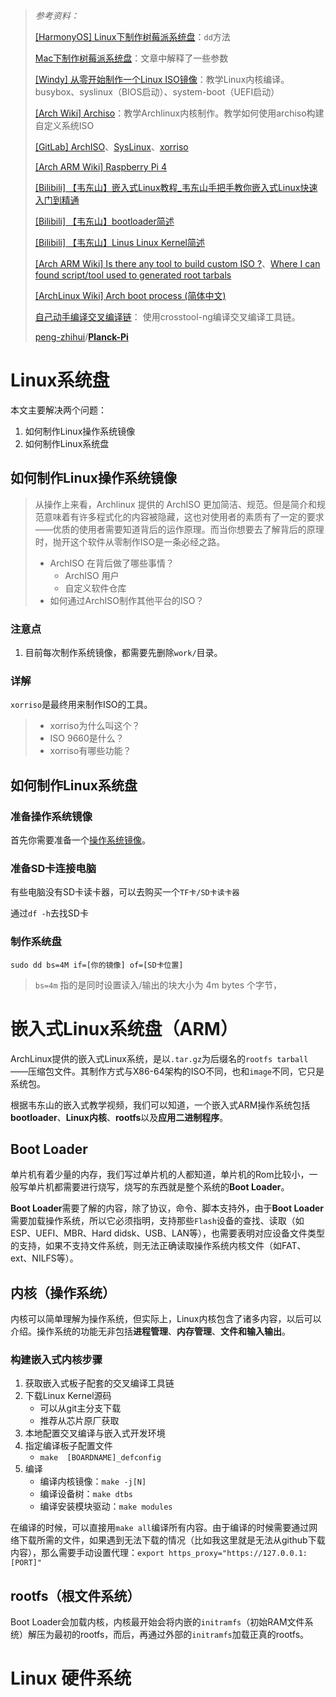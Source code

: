 > *参考资料：*
>
> [[HarmonyOS] Linux下制作树莓派系统盘](https://harmonyos.51cto.com/posts/1675)：`dd`方法
>
> [Mac下制作树莓派系统盘](https://www.jianshu.com/p/8528907a9c3d)：文章中解释了一些参数
>
> [[Windy] 从零开始制作一个Linux ISO镜像](https://www.cnblogs.com/aWxvdmVseXc0/p/15553891.html)：教学Linux内核编译。busybox、syslinux（BIOS启动）、system-boot（UEFI启动）
>
> [[Arch Wiki] Archiso](https://wiki.archlinux.org/title/Archiso_(%E7%AE%80%E4%BD%93%E4%B8%AD%E6%96%87))：教学Archlinux内核制作。教学如何使用archiso构建自定义系统ISO
>
> [[GitLab] ArchISO](https://gitlab.archlinux.org/archlinux/archiso)、[SysLinux](https://wiki.syslinux.org/wiki/index.php?title=Development)、[xorriso](https://www.gnu.org/software/xorriso/)
>
> [[Arch ARM Wiki] Raspberry Pi 4](https://archlinuxarm.org/platforms/armv8/broadcom/raspberry-pi-4)
>
> [[Bilibili] 【韦东山】嵌入式Linux教程_韦东山手把手教你嵌入式Linux快速入门到精通](https://www.bilibili.com/video/BV1w4411B7a4?p=7&spm_id_from=pageDriver)
>
> [[Bilibili] 【韦东山】bootloader简述](https://www.bilibili.com/video/BV17P4y1P78K?share_source=copy_web)
>
> [[Bilibili] 【韦东山】Linus Linux Kernel简述](https://www.bilibili.com/video/BV19b4y1j77Y?spm_id_from=333.999.0.0)
>
> [[Arch ARM Wiki] Is there any tool to build custom ISO ?](https://archlinuxarm.org/forum/viewtopic.php?f=7&t=10827&sid=d2d541e5d54abae9a1a0ebc631c322cb)、[Where I can found script/tool used to generated root tarbals](https://archlinuxarm.org/forum/viewtopic.php?f=7&t=11119)
>
> [[ArchLinux Wiki] Arch boot process (简体中文)](https://wiki.archlinux.org/title/Arch_boot_process_(%E7%AE%80%E4%BD%93%E4%B8%AD%E6%96%87)#%E5%BC%95%E5%AF%BC%E5%8A%A0%E8%BD%BD%E7%A8%8B%E5%BA%8F)
>
> [自己动手编译交叉编译链](https://blog.csdn.net/qq_34818535/article/details/81349524?ops_request_misc=%257B%2522request%255Fid%2522%253A%2522166789556016782414960525%2522%252C%2522scm%2522%253A%252220140713.130102334..%2522%257D&request_id=166789556016782414960525&biz_id=0&utm_medium=distribute.pc_search_result.none-task-blog-2~all~baidu_landing_v2~default-6-81349524-null-null.142^v63^opensearch_v2,201^v3^control,213^v1^t3_esquery_v2&utm_term=%E7%BC%96%E8%AF%91%E4%BA%A4%E5%8F%89%E7%BC%96%E8%AF%91%E5%B7%A5%E5%85%B7%E9%93%BE&spm=1018.2226.3001.4187)： 使用crosstool-ng编译交叉编译工具链。
>
> [peng-zhihui](https://github.com/peng-zhihui)/**[Planck-Pi](https://github.com/peng-zhihui/Planck-Pi)**



# Linux系统盘

本文主要解决两个问题：

1. 如何制作Linux操作系统镜像
2. 如何制作Linux系统盘



## 如何制作Linux操作系统镜像

> 从操作上来看，Archlinux 提供的 ArchISO 更加简洁、规范。但是简介和规范意味着有许多程式化的内容被隐藏，这也对使用者的素质有了一定的要求——优质的使用者需要知道背后的运作原理。而当你想要去了解背后的原理时，抛开这个软件从零制作ISO是一条必经之路。
>
> - ArchISO 在背后做了哪些事情？
>   - ArchISO 用户
>   - 自定义软件仓库
> - 如何通过ArchISO制作其他平台的ISO？

### 注意点

1. 目前每次制作系统镜像，都需要先删除`work/`目录。



### 详解

`xorriso`是最终用来制作ISO的工具。

> - xorriso为什么叫这个？
> - ISO 9660是什么？
> - xorriso有哪些功能？



## 如何制作Linux系统盘

### 准备操作系统镜像

首先你需要准备一个[操作系统镜像](https://www.raspberrypi.org/downloads/)。

### 准备SD卡连接电脑

有些电脑没有SD卡读卡器，可以去购买一个`TF卡/SD卡读卡器`

通过`df -h`去找SD卡

### 制作系统盘

```markup
sudo dd bs=4M if=[你的镜像] of=[SD卡位置]
```

> `bs=4m` 指的是同时设置读入/输出的块大小为 4m bytes 个字节，



# 嵌入式Linux系统盘（ARM）

ArchLinux提供的嵌入式Linux系统，是以`.tar.gz`为后缀名的`rootfs tarball`——压缩包文件。其制作方式与X86-64架构的ISO不同，也和`image`不同，它只是系统包。

根据韦东山的嵌入式教学视频，我们可以知道，一个嵌入式ARM操作系统包括**bootloader**、**Linux内核**、**rootfs**以及**应用二进制程序**。

## Boot Loader

单片机有着少量的内存，我们写过单片机的人都知道，单片机的Rom比较小，一般写单片机都需要进行烧写，烧写的东西就是整个系统的**Boot Loader**。

**Boot Loader**需要了解的内容，除了协议，命令、脚本支持外，由于**Boot Loader**需要加载操作系统，所以它必须指明，支持那些`Flash`设备的查找、读取（如ESP、UEFI、MBR、Hard didsk、USB、LAN等），也需要表明对应设备文件类型的支持，如果不支持文件系统，则无法正确读取操作系统内核文件（如FAT、ext、NILFS等）。

## 内核（操作系统）

内核可以简单理解为操作系统，但实际上，Linux内核包含了诸多内容，以后可以介绍。操作系统的功能无非包括**进程管理**、**内存管理**、**文件和输入输出**。

### 构建嵌入式内核步骤

1. 获取嵌入式板子配套的交叉编译工具链
2. 下载Linux Kernel源码
   - 可以从git主分支下载
   - 推荐从芯片原厂获取
3. 本地配置交叉编译与嵌入式开发环境
4. 指定编译板子配置文件
   - `make  [BOARDNAME]_defconfig`
5. 编译
   - 编译内核镜像：`make -j[N]`
   - 编译设备树：`make dtbs`
   - 编译安装模块驱动：`make modules`

在编译的时候，可以直接用`make all`编译所有内容。由于编译的时候需要通过网络下载所需的文件，如果遇到无法下载的情况（比如我这里就是无法从github下载内容），那么需要手动设置代理：`export https_proxy="https://127.0.0.1:[PORT]"`



## rootfs（根文件系统）

Boot Loader会加载内核，内核最开始会将内嵌的`initramfs`（初始RAM文件系统）解压为最初的rootfs，而后，再通过外部的`initramfs`加载正真的rootfs。



# Linux 硬件系统

